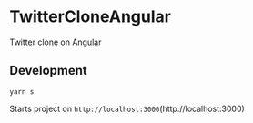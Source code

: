 # TwitterCloneAngular

Twitter clone on Angular

## Development

`yarn s`

Starts project on `http://localhost:3000`(http://localhost:3000)
